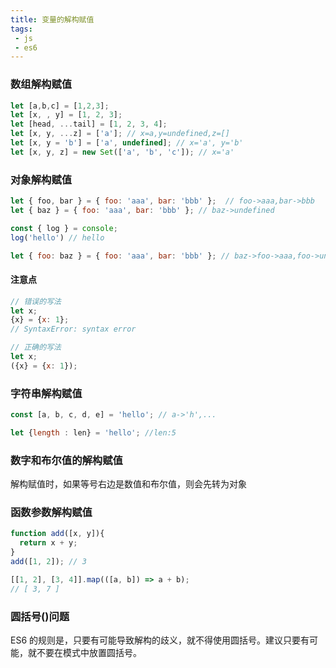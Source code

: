 ```yaml
---
title: 变量的解构赋值
tags:
 - js
 - es6
---
```


### 数组解构赋值

```javascript
let [a,b,c] = [1,2,3];
let [x, , y] = [1, 2, 3];
let [head, ...tail] = [1, 2, 3, 4];
let [x, y, ...z] = ['a']; // x=a,y=undefined,z=[]
let [x, y = 'b'] = ['a', undefined]; // x='a', y='b'
let [x, y, z] = new Set(['a', 'b', 'c']); // x='a'
```

### 对象解构赋值

```javascript
let { foo, bar } = { foo: 'aaa', bar: 'bbb' };  // foo->aaa,bar->bbb
let { baz } = { foo: 'aaa', bar: 'bbb' }; // baz->undefined

const { log } = console;
log('hello') // hello

let { foo: baz } = { foo: 'aaa', bar: 'bbb' }; // baz->foo->aaa,foo->undefined
```

#### 注意点

```javascript
// 错误的写法
let x;
{x} = {x: 1};
// SyntaxError: syntax error
```

```javascript
// 正确的写法
let x;
({x} = {x: 1});
```

### 字符串解构赋值

```javascript
const [a, b, c, d, e] = 'hello'; // a->'h',...

let {length : len} = 'hello'; //len:5
```

### 数字和布尔值的解构赋值

解构赋值时，如果等号右边是数值和布尔值，则会先转为对象

### 函数参数解构赋值

```javascript
function add([x, y]){
  return x + y;
}
add([1, 2]); // 3
```

```javascript
[[1, 2], [3, 4]].map(([a, b]) => a + b);
// [ 3, 7 ]
```

### 圆括号\(\)问题

ES6 的规则是，只要有可能导致解构的歧义，就不得使用圆括号。建议只要有可能，就不要在模式中放置圆括号。